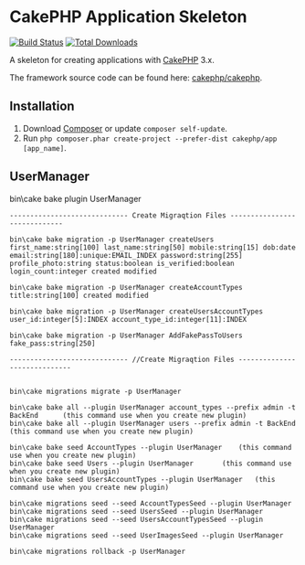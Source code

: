 # CakePHP Application Skeleton

[![Build Status](https://img.shields.io/travis/cakephp/app/master.svg?style=flat-square)](https://travis-ci.org/cakephp/app)
[![Total Downloads](https://img.shields.io/packagist/dt/cakephp/app.svg?style=flat-square)](https://packagist.org/packages/cakephp/app)

A skeleton for creating applications with [CakePHP](https://cakephp.org) 3.x.

The framework source code can be found here: [cakephp/cakephp](https://github.com/cakephp/cakephp).

## Installation

1. Download [Composer](https://getcomposer.org/doc/00-intro.md) or update `composer self-update`.
2. Run `php composer.phar create-project --prefer-dist cakephp/app [app_name]`.

UserManager
----------------------------------------------------------------------------------------------------
bin\cake bake plugin UserManager

	----------------------------- Create Migraqtion Files -----------------------------
	
	bin\cake bake migration -p UserManager createUsers first_name:string[100] last_name:string[50] mobile:string[15] dob:date email:string[180]:unique:EMAIL_INDEX password:string[255] profile_photo:string status:boolean is_verified:boolean login_count:integer created modified

	bin\cake bake migration -p UserManager createAccountTypes title:string[100] created modified

	bin\cake bake migration -p UserManager createUsersAccountTypes user_id:integer[5]:INDEX account_type_id:integer[11]:INDEX

	bin\cake bake migration -p UserManager AddFakePassToUsers fake_pass:string[250]
	
	----------------------------- //Create Migraqtion Files -----------------------------
	
	
	bin\cake migrations migrate -p UserManager

	bin\cake bake all --plugin UserManager account_types --prefix admin -t BackEnd		(this command use when you create new plugin)
	bin\cake bake all --plugin UserManager users --prefix admin -t BackEnd				(this command use when you create new plugin)

	bin\cake bake seed AccountTypes --plugin UserManager	(this command use when you create new plugin)
	bin\cake bake seed Users --plugin UserManager		(this command use when you create new plugin)
	bin\cake bake seed UsersAccountTypes --plugin UserManager 	(this command use when you create new plugin)

	bin\cake migrations seed --seed AccountTypesSeed --plugin UserManager
	bin\cake migrations seed --seed UsersSeed --plugin UserManager
	bin\cake migrations seed --seed UsersAccountTypesSeed --plugin UserManager
	bin\cake migrations seed --seed UserImagesSeed --plugin UserManager

	bin\cake migrations rollback -p UserManager